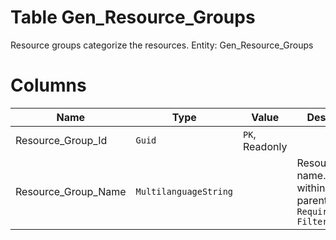 # Table Gen_Resource_Groups

Resource groups categorize the resources. Entity: Gen_Resource_Groups

# Columns

| Name | Type | Value | Description |
| - | - | - | --- |
|Resource_Group_Id|`Guid`|`PK`, Readonly||
|Resource_Group_Name|`MultilanguageString`||Resource group name. Unique within its parent. `Required` `Filter(eq;like)` |
